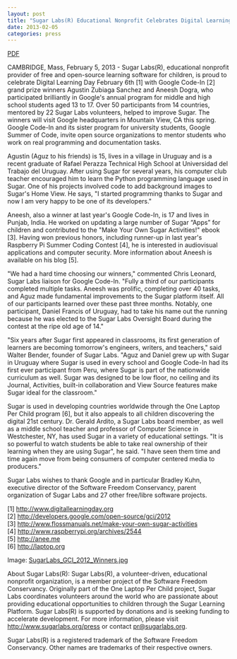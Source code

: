 ```yaml
---
layout: post
title: "Sugar Labs(R) Educational Nonprofit Celebrates Digital Learning Day With Two Google Code-In Grand Prize Winners"
date: 2013-02-05
categories: press
---
```



[PDF](/press/SugarLabsPR-en.20130205.pdf)

CAMBRIDGE, Mass, February 5, 2013 - Sugar Labs(R), educational nonprofit
provider of free and open-source learning software for children, is proud to
celebrate Digital Learning Day February 6th [1] with Google Code-In [2] grand
prize winners Agustin Zubiaga Sanchez and Aneesh Dogra, who participated
brilliantly in Google's annual program for middle and high school students
aged 13 to 17. Over 50 participants from 14 countries, mentored by 22 Sugar
Labs volunteers, helped to improve Sugar. The winners will visit Google
headquarters in Mountain View, CA this spring. Google Code-In and its sister
program for university students, Google Summer of Code, invite open source
organizations to mentor students who work on real programming and
documentation tasks.

Agustin (Aguz to his friends) is 15, lives in a village in Uruguay and is a
recent graduate of Rafael Perazza Technical High School at Universidad del
Trabajo del Uruguay. After using Sugar for several years, his computer club
teacher encouraged him to learn the Python programming language used in Sugar.
One of his projects involved code to add background images to Sugar's Home
View. He says, "I started programming thanks to Sugar and now I am very happy
to be one of its developers."

Aneesh, also a winner at last year's Google Code-In, is 17 and lives in
Punjab, India. He worked on updating a large number of Sugar “Apps” for
children and contributed to the "Make Your Own Sugar Activities!" ebook [3].
Having won previous honors, including runner-up in last year's Raspberry Pi
Summer Coding Contest [4], he is interested in audiovisual applications and
computer security. More information about Aneesh is available on his blog [5].

"We had a hard time choosing our winners," commented Chris Leonard, Sugar Labs
liaison for Google Code-In. "Fully a third of our participants completed
multiple tasks. Aneesh was prolific, completing over 40 tasks, and Aguz made
fundamental improvements to the Sugar platform itself. All of our participants
learned over these past three months. Notably, one participant, Daniel Francis
of Uruguay, had to take his name out the running because he was elected to the
Sugar Labs Oversight Board during the contest at the ripe old age of 14."

"Six years after Sugar first appeared in classrooms, its first generation of
learners are becoming tomorrow's engineers, writers, and teachers," said
Walter Bender, founder of Sugar Labs. "Aguz and Daniel grew up with Sugar in
Uruguay where Sugar is used in every school and Google Code-In had its first
ever participant from Peru, where Sugar is part of the nationwide curriculum
as well. Sugar was designed to be low floor, no ceiling and its Journal,
Activities, built-in collaboration and View Source features make Sugar ideal
for the classroom."

Sugar is used in developing countries worldwide through the One Laptop Per
Child program [6], but it also appeals to all children discovering the digital
21st century. Dr. Gerald Ardito, a Sugar Labs board member, as well as a
middle school teacher and professor of Computer Science in Westchester, NY,
has used Sugar in a variety of educational settings. "It is so powerful to
watch students be able to take real ownership of their learning when they are
using Sugar", he said. "I have seen them time and time again move from being
consumers of computer centered media to producers."

Sugar Labs wishes to thank Google and in particular Bradley Kuhn, executive
director of the Software Freedom Conservancy, parent organization of Sugar
Labs and 27 other free/libre software projects.

[1] <http://www.digitallearningday.org>  
[2] <http://developers.google.com/open-source/gci/2012>  
[3] <http://www.flossmanuals.net/make-your-own-sugar-activities>  
[4] <http://www.raspberrypi.org/archives/2544>  
[5] <http://anee.me>  
[6] <http://laptop.org>

Image:
[SugarLabs_GCI_2012_Winners.jpg](/press/SugarLabs_GCI_2012_Winners.jpg)

About Sugar Labs(R): Sugar Labs(R), a volunteer-driven, educational nonprofit
organization, is a member project of the Software Freedom Conservancy.
Originally part of the One Laptop Per Child project, Sugar Labs coordinates
volunteers around the world who are passionate about providing educational
opportunities to children through the Sugar Learning Platform. Sugar Labs(R)
is supported by donations and is seeking funding to accelerate development.
For more information, please visit http://www.sugarlabs.org/press or contact
pr@sugarlabs.org.

Sugar Labs(R) is a registered trademark of the Software Freedom Conservancy.
Other names are trademarks of their respective owners.


